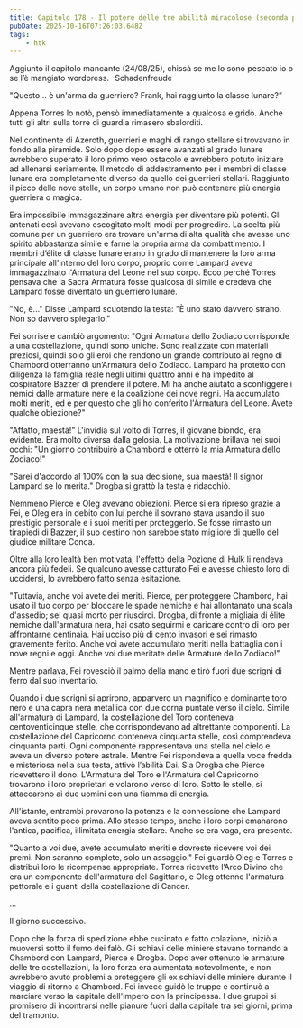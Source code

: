 ```yaml
---
title: Capitolo 178 - Il potere delle tre abilità miracolose (seconda parte)
pubDate: 2025-10-16T07:26:03.648Z
tags:
    - htk
---
```



Aggiunto il capitolo mancante (24/08/25), chissà se me lo sono pescato io o se l’è mangiato wordpress.
-Schadenfreude


"Questo... è un'arma da guerriero? Frank, hai raggiunto la classe lunare?”


Appena Torres lo notò, pensò immediatamente a qualcosa e gridò. Anche tutti gli altri sulla torre di guardia rimasero sbalorditi.


Nel continente di Azeroth, guerrieri e maghi di rango stellare si trovavano in fondo alla piramide. Solo dopo dopo essere avanzati al grado lunare avrebbero superato il loro primo vero ostacolo e avrebbero potuto iniziare ad allenarsi seriamente. Il metodo di addestramento per i membri di classe lunare era completamente diverso da quello dei guerrieri stellari. Raggiunto il picco delle nove stelle, un corpo umano non può contenere più energia guerriera o magica.


Era impossibile immagazzinare altra energia per diventare più potenti. Gli antenati così avevano escogitato molti modi per progredire. La scelta più comune per un guerriero era trovare un'arma di alta qualità che avesse uno spirito abbastanza simile e farne la propria arma da combattimento.
I membri d’élite di classe lunare erano in grado di mantenere la loro arma principale all'interno del loro corpo, proprio come Lampard aveva immagazzinato l'Armatura del Leone nel suo corpo. Ecco perché Torres pensava che la Sacra Armatura fosse qualcosa di simile e credeva che Lampard fosse diventato un guerriero lunare.


"No, è..." Disse Lampard scuotendo la testa: "È uno stato davvero strano. Non so davvero spiegarlo."


Fei sorrise e cambiò argomento: "Ogni Armatura dello Zodiaco corrisponde a una costellazione, quindi sono uniche. Sono realizzate con materiali preziosi, quindi solo gli eroi che rendono un grande contributo al regno di Chambord otterranno un’Armatura dello Zodiaco. Lampard ha protetto con diligenza la famiglia reale negli ultimi quattro anni e ha impedito al cospiratore Bazzer di prendere il potere.
Mi ha anche aiutato a sconfiggere i nemici dalle armature nere e la coalizione dei nove regni. Ha accumulato molti meriti, ed è per questo che gli ho conferito l'Armatura del Leone. Avete qualche obiezione?"


"Affatto, maestà!" L'invidia sul volto di Torres, il giovane biondo, era evidente. Era molto diversa dalla gelosia. La motivazione brillava nei suoi occhi: "Un giorno contribuirò a Chambord e otterrò la mia Armatura dello Zodiaco!"


"Sarei d'accordo al 100% con la sua decisione, sua maestà! Il signor Lampard se lo merita." Drogba si grattò la testa e ridacchiò.


Nemmeno Pierce e Oleg avevano obiezioni. Pierce si era ripreso grazie a Fei, e Oleg era in debito con lui perché il sovrano stava usando il suo prestigio personale e i suoi meriti per proteggerlo. Se fosse rimasto un tirapiedi di Bazzer, il suo destino non sarebbe stato migliore di quello del giudice militare Conca.


Oltre alla loro lealtà ben motivata, l'effetto della Pozione di Hulk li rendeva ancora più fedeli. Se qualcuno avesse catturato Fei e avesse chiesto loro di uccidersi, lo avrebbero fatto senza esitazione.


"Tuttavia, anche voi avete dei meriti. Pierce, per proteggere Chambord, hai usato il tuo corpo per bloccare le spade nemiche e hai allontanato una scala d'assedio; sei quasi morto per riuscirci. Drogba, di fronte a migliaia di élite nemiche dall'armatura nera, hai osato seguirmi e caricare contro di loro per affrontarne centinaia. Hai ucciso più di cento invasori e sei rimasto gravemente ferito. Anche voi avete accumulato meriti nella battaglia con i nove regni e oggi. Anche voi due meritate delle Armature dello Zodiaco!"


Mentre parlava, Fei rovesciò il palmo della mano e tirò fuori due scrigni di ferro dal suo inventario.


Quando i due scrigni si aprirono, apparvero un magnifico e dominante toro nero e una capra nera metallica con due corna puntate verso il cielo. Simile all'armatura di Lampard, la costellazione del Toro conteneva centoventicinque stelle, che corrispondevano ad altrettante componenti.
La costellazione del Capricorno conteneva cinquanta stelle, così comprendeva cinquanta parti. Ogni componente rappresentava una stella nel cielo e aveva un diverso potere astrale. Mentre Fei rispondeva a quella voce fredda e misteriosa nella sua testa, attivò l’abilità Dai. Sia Drogba che Pierce ricevettero il dono. L'Armatura del Toro e l'Armatura del Capricorno trovarono i loro proprietari e volarono verso di loro. Sotto le stelle, si attaccarono ai due uomini con una fiamma di energia.


All'istante, entrambi provarono la potenza e la connessione che Lampard aveva sentito poco prima. Allo stesso tempo, anche i loro corpi emanarono l'antica, pacifica, illimitata energia stellare. Anche se era vaga, era presente.


"Quanto a voi due, avete accumulato meriti e dovreste ricevere voi dei premi. Non saranno complete, solo un assaggio." Fei guardò Oleg e Torres e distribuì loro le ricompense appropriate. Torres ricevette l’Arco Divino che era un componente dell'armatura del Sagittario, e Oleg ottenne l'armatura pettorale e i guanti della costellazione di Cancer.


…


Il giorno successivo.


Dopo che la forza di spedizione ebbe cucinato e fatto colazione, iniziò a muoversi sotto il fumo dei falò. Gli schiavi delle miniere stavano tornando a Chambord con Lampard, Pierce e Drogba. Dopo aver ottenuto le armature delle tre costellazioni, la loro forza era aumentata notevolmente, e non avrebbero avuto problemi a proteggere gli ex schiavi delle miniere durante il viaggio di ritorno a Chambord.
Fei invece guidò le truppe e continuò a marciare verso la capitale dell'impero con la principessa. I due gruppi si promisero di incontrarsi nelle pianure fuori dalla capitale tra sei giorni, prima del tramonto.







